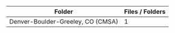 | Folder                            |   Files / Folders |
|-----------------------------------|-------------------|
| Denver-Boulder-Greeley, CO (CMSA) |                 1 |
